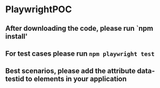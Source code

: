 # PlaywrightPOC

## After downloading the code, please run `npm install'
## For test cases please run `npm playwright test`
## Best scenarios, please add the attribute data-testid to elements in your application
